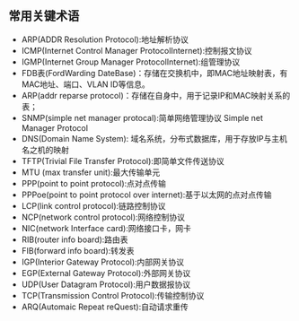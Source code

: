 ## 常用关键术语
* ARP(ADDR Resolution Protocol):地址解析协议
* ICMP(Internet Control Manager ProtocolInternet):控制报文协议   
* IGMP(Internet Group Manager ProtocolInternet):组管理协议
* FDB表(FordWarding DateBase)：存储在交换机中，即MAC地址映射表，有MAC地址、端口、VLAN ID等信息。
* ARP(addr reparse protocol)：存储在自身中，用于记录IP和MAC映射关系的表； 
* SNMP(simple net manager protocal):简单网络管理协议 Simple net Manager Protocol
* DNS(Domain Name System): 域名系统，分布式数据库，用于存放IP与主机名之机的映射
* TFTP(Trivial File Transfer Protocol):即简单文件传送协议
* MTU (max transfer unit):最大传输单元
* PPP(point to point protocol):点对点传输
* PPPoe(point to point protocol over internet):基于以太网的点对点传输
* LCP(link control protocol):链路控制协议
* NCP(network control protocol):网络控制协议
* NIC(network Interface card):网络接口卡，网卡
* RIB(router info board):路由表
* FIB(forward info board):转发表
* IGP(Interior Gateway Protocol):内部网关协议
* EGP(External Gateway Protocol):外部网关协议
* UDP(User Datagram Protocol):用户数据报协议
* TCP(Transmission Control Protocol):传输控制协议
* ARQ(Automaic Repeat reQuest):自动请求重传
